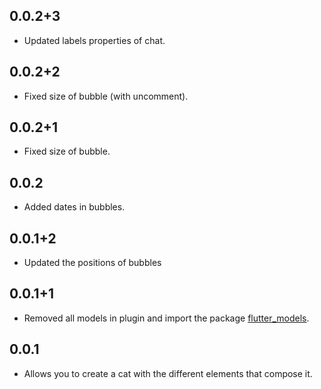 ## 0.0.2+3

- Updated labels properties of chat.

## 0.0.2+2

- Fixed size of bubble (with uncomment).

## 0.0.2+1

- Fixed size of bubble.

## 0.0.2

- Added dates in bubbles.

## 0.0.1+2

- Updated the positions of bubbles

## 0.0.1+1

- Removed all models in plugin and import the package [flutter_models](https://pub.dev/packages/flutter_models).

## 0.0.1

- Allows you to create a cat with the different elements that compose it.
